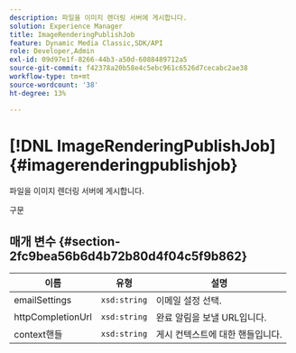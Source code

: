 ```yaml
---
description: 파일을 이미지 렌더링 서버에 게시합니다.
solution: Experience Manager
title: ImageRenderingPublishJob
feature: Dynamic Media Classic,SDK/API
role: Developer,Admin
exl-id: 09d97e1f-8266-44b3-a50d-6088489712a5
source-git-commit: f42378a20b58e4c5ebc961c6526d7cecabc2ae38
workflow-type: tm+mt
source-wordcount: '38'
ht-degree: 13%

---
```


# [!DNL ImageRenderingPublishJob]{#imagerenderingpublishjob}

파일을 이미지 렌더링 서버에 게시합니다.

구문

## 매개 변수 {#section-2fc9bea56b6d4b72b80d4f04c5f9b862}

| 이름 | 유형 | 설명 |
|---|---|---|
| emailSettings | `xsd:string` | 이메일 설정 선택. |
| httpCompletionUrl | `xsd:string` | 완료 알림을 보낼 URL입니다. |
| context핸들 | `xsd:string` | 게시 컨텍스트에 대한 핸들입니다. |
